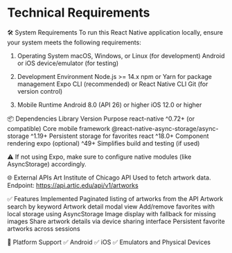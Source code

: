 # Technical Requirements

🛠️ System Requirements
To run this React Native application locally, ensure your system meets the following requirements:

1. Operating System
macOS, Windows, or Linux (for development)
Android or iOS device/emulator (for testing)

3. Development Environment
Node.js >= 14.x
npm or Yarn for package management
Expo CLI (recommended) or React Native CLI
Git (for version control)

5. Mobile Runtime
Android 8.0 (API 26) or higher
iOS 12.0 or higher

📦 Dependencies
Library	Version	Purpose
react-native	^0.72+ (or compatible)	Core mobile framework
@react-native-async-storage/async-storage	^1.19+	Persistent storage for favorites
react	^18.0+	Component rendering
expo (optional)	^49+	Simplifies build and testing (if used)

⚠️ If not using Expo, make sure to configure native modules (like AsyncStorage) accordingly.

🌐 External APIs
Art Institute of Chicago API
Used to fetch artwork data.
Endpoint: https://api.artic.edu/api/v1/artworks


✅ Features Implemented
Paginated listing of artworks from the API
Artwork search by keyword
Artwork detail modal view
Add/remove favorites with local storage using AsyncStorage
Image display with fallback for missing images
Share artwork details via device sharing interface
Persistent favorite artworks across sessions


📱 Platform Support
✅ Android
✅ iOS
✅ Emulators and Physical Devices
